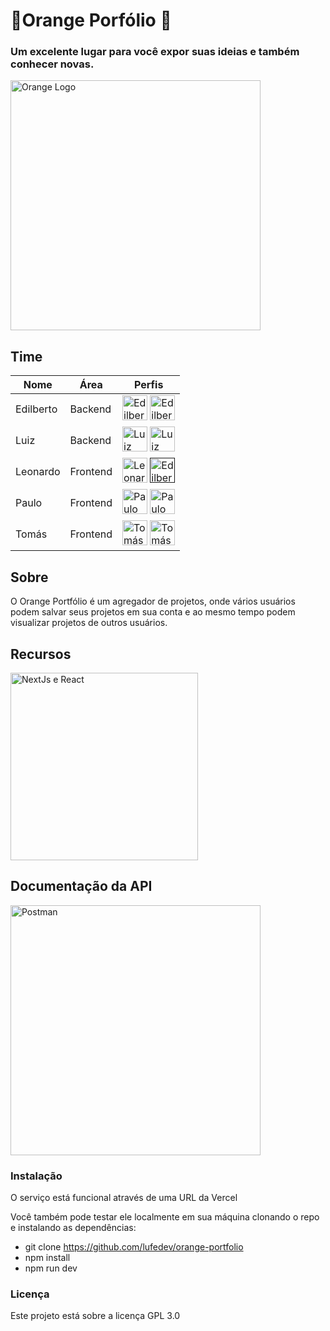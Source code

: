 # 🍊Orange Porfólio 🍊
### Um excelente lugar para você expor suas ideias e também conhecer novas.

<img src="https://i.imgur.com/SPnEb0k.png" alt="Orange Logo" width="400"/>

## Time 
| Nome      | Área      | Perfis                           |
|-----------|-----------|-----------------------------------|
| Edilberto | Backend   | [<img src="https://i.pinimg.com/originals/b1/5e/ed/b15eedbdafbbdbca3249e3942f4faf3b.png" alt="Edilberto" width="40"/>](https://github.com/EdilbertoMorais) [<img src="https://cdn-icons-png.flaticon.com/256/174/174857.png" alt="Edilberto" width="40"/>](https://www.linkedin.com/in/edilbertocmorais/) |
| Luiz      | Backend   | [<img src="https://i.pinimg.com/originals/b1/5e/ed/b15eedbdafbbdbca3249e3942f4faf3b.png" alt="Luiz" width="40"/>](https://github.com/lufedev) [<img src="https://cdn-icons-png.flaticon.com/256/174/174857.png" alt="Luiz" width="40"/>](https://www.linkedin.com/in/lfsantosdev/) ||
| Leonardo  | Frontend  | [<img src="https://i.pinimg.com/originals/b1/5e/ed/b15eedbdafbbdbca3249e3942f4faf3b.png" alt="Leonardo" width="40"/>](https://github.com/leonardodecastro-programmer) [<img src="https://cdn-icons-png.flaticon.com/256/174/174857.png" alt="Edilberto" width="40"/>]() ||
| Paulo     | Frontend  | [<img src="https://i.pinimg.com/originals/b1/5e/ed/b15eedbdafbbdbca3249e3942f4faf3b.png" alt="Paulo" width="40"/>](https://github.com/Paul0Ant0ni0) [<img src="https://cdn-icons-png.flaticon.com/256/174/174857.png" alt="Paulo" width="40"/>](https://www.linkedin.com/in/pauloantonio2310/)||
| Tomás     | Frontend  | [<img src="https://i.pinimg.com/originals/b1/5e/ed/b15eedbdafbbdbca3249e3942f4faf3b.png" alt="Tomás" width="40"/>](https://github.com/tleones) [<img src="https://cdn-icons-png.flaticon.com/256/174/174857.png" alt="Tomás" width="40"/>](https://www.linkedin.com/in/tomasleones/) ||

## Sobre

O Orange Portfólio é um agregador de projetos, onde vários usuários podem salvar seus projetos em sua conta e ao mesmo tempo podem visualizar projetos de outros usuários.

## Recursos
<img src="https://miro.medium.com/v2/resize:fit:4800/format:webp/1*aF1u1vDDft_pzrZ0SlLRuw.png" alt="NextJs e React" width="300"/>


## Documentação da API

[<img src="https://www.benner.com.br/tecnologia/wp-content/uploads/2023/06/Postman.jpg" alt="Postman" width="400"/>](https://documenter.getpostman.com/view/31469136/2s9Yynk3fE)

### Instalação
O serviço está funcional através de uma URL da Vercel

Você também pode testar ele localmente em sua máquina clonando o repo e instalando as dependências:
- git clone https://github.com/lufedev/orange-portfolio
- npm install
- npm run dev

### Licença 
Este projeto está sobre a licença GPL 3.0 
